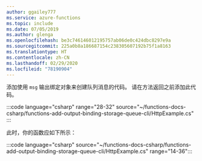 ```yaml
---
author: ggailey777
ms.service: azure-functions
ms.topic: include
ms.date: 07/05/2019
ms.author: glenga
ms.openlocfilehash: be3c746146012195757ab06de0c424dbc8297e9a
ms.sourcegitcommit: 225a0b8a186687154c238305607192b75f1a8163
ms.translationtype: HT
ms.contentlocale: zh-CN
ms.lasthandoff: 02/29/2020
ms.locfileid: "78190904"
---
```

添加使用 `msg` 输出绑定对象来创建队列消息的代码。 请在方法返回之前添加此代码。

:::code language="csharp" range="28-32" source="~/functions-docs-csharp/functions-add-output-binding-storage-queue-cli/HttpExample.cs" :::

此时，你的函数应如下所示：

:::code language="csharp" source="~/functions-docs-csharp/functions-add-output-binding-storage-queue-cli/HttpExample.cs" range="14-36":::
